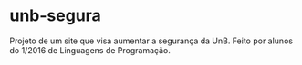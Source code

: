 # unb-segura
Projeto de um site que visa aumentar a segurança da UnB. Feito por alunos do 1/2016 de Linguagens de Programação. 
